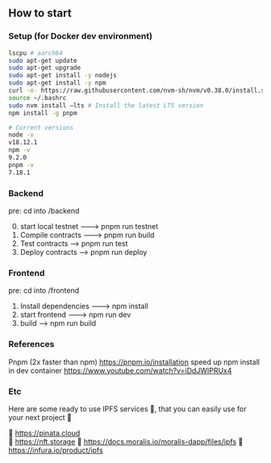 ## How to start

### Setup (for Docker dev environment)
```sh
lscpu # aarch64
sudo apt-get update
sudo apt-get upgrade
sudo apt-get install -y nodejs
sudo apt-get install -y npm
curl -o- https://raw.githubusercontent.com/nvm-sh/nvm/v0.38.0/install.sh | bash # install nvm
source ~/.bashrc
sudo nvm install –lts # Install the latest LTS version
npm install -g pnpm

# Current versions
node -v
v18.12.1
npm -v
9.2.0
pnpm -v
7.18.1
```


### Backend
pre: cd into /backend

0) start local testnet ---> pnpm run testnet
1) Compile contracts ---> pnpm run build
2) Test contracts -->     pnpm run test
3) Deploy contracts -->   pnpm run deploy

### Frontend
pre: cd into /frontend

1) Install dependencies ---> npm install
2) start frontend ---> npm run dev
3) build --> npm run build

### References
Pnpm (2x faster than npm) https://pnpm.io/installation
speed up npm install in dev container https://www.youtube.com/watch?v=iDdJWIPRUx4


### Etc
Here are some ready to use IPFS services 📡, that you can easily use for your next project 🚀

🔗 https://pinata.cloud  
🔗 https://nft.storage 
🔗 https://docs.moralis.io/moralis-dapp/files/ipfs
🔗 https://infura.io/product/ipfs 